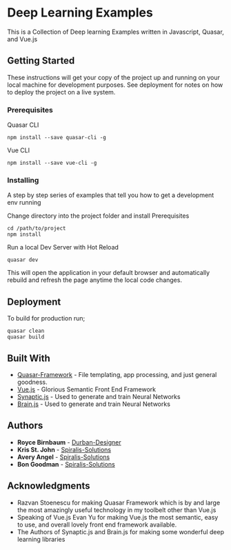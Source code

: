# Deep Learning Examples

This is a Collection of Deep learning Examples written in Javascript, Quasar, and Vue.js

## Getting Started

These instructions will get your copy of the project up and running on your local machine for development purposes. See deployment for notes on how to deploy the project on a live system.

### Prerequisites

Quasar CLI

```
npm install --save quasar-cli -g
```

Vue CLI

```
npm install --save vue-cli -g
```

### Installing

A step by step series of examples that tell you how to get a development env running

Change directory into the project folder and install Prerequisites

```
cd /path/to/project
npm install
```

Run a local Dev Server with Hot Reload

```
quasar dev
```

This will open the application in your default browser and automatically rebuild and refresh the page anytime the local code changes.

## Deployment

To build for production run;

```
quasar clean
quasar build
```

## Built With

* [Quasar-Framework](https://quasar-framework.org) - File templating, app processing, and just general goodness.
* [Vue.js](https://vuejs.org) - Glorious Semantic Front End Framework
* [Synaptic.js](http://caza.la/synaptic/#/) - Used to generate and train Neural Networks
* [Brain.js](https://github.com/BrainJS/brain.js) - Used to generate and train Neural Networks

## Authors

* **Royce Birnbaum** - [Durban-Designer](https://github.com/Durban-Designer)
* **Kris St. John** - [Spiralis-Solutions](https://github.com/Spiralis-Solutions)
* **Avery Angel** - [Spiralis-Solutions](https://github.com/McKibbN)
* **Bon Goodman** - [Spiralis-Solutions](https://github.com/Grapetoast)

## Acknowledgments

* Razvan Stoenescu for making Quasar Framework which is by and large the most amazingly useful technology in my toolbelt other than Vue.js
* Speaking of Vue.js Evan Yu for making Vue.js the most semantic, easy to use, and overall lovely front end framework available.
* The Authors of Synaptic.js and Brain.js for making some wonderful deep learning libraries
